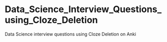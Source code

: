 # Data_Science_Interview_Questions_using_Cloze_Deletion
Data Science interview questions using Cloze Deletion on Anki
